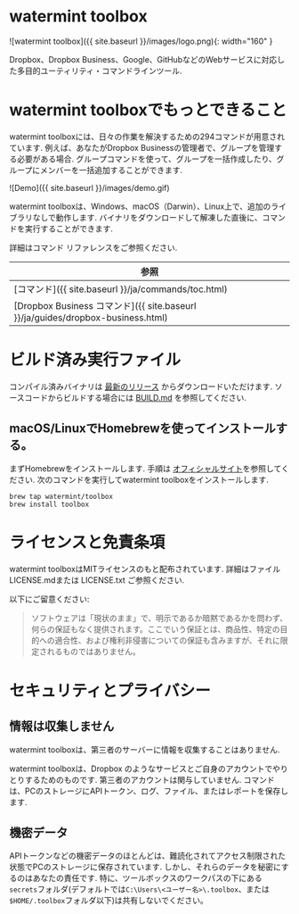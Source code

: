# watermint toolbox

![watermint toolbox]({{ site.baseurl }}/images/logo.png){: width="160" }

Dropbox、Dropbox Business、Google、GitHubなどのWebサービスに対応した多目的ユーティリティ・コマンドラインツール.

# watermint toolboxでもっとできること

watermint toolboxには、日々の作業を解決するための294コマンドが用意されています. 例えば、あなたがDropbox Businessの管理者で、グループを管理する必要がある場合. グループコマンドを使って、グループを一括作成したり、グループにメンバーを一括追加することができます.

![Demo]({{ site.baseurl }}/images/demo.gif)

watermint toolboxは、Windows、macOS（Darwin）、Linux上で、追加のライブラリなしで動作します. バイナリをダウンロードして解凍した直後に、コマンドを実行することができます.

詳細はコマンド リファレンスをご参照ください.

| 参照                                                                            |
|---------------------------------------------------------------------------------|
| [コマンド]({{ site.baseurl }}/ja/commands/toc.html)                             |
| [Dropbox Business コマンド]({{ site.baseurl }}/ja/guides/dropbox-business.html) |

# ビルド済み実行ファイル

コンパイル済みバイナリは [最新のリリース](https://github.com/watermint/toolbox/releases/latest) からダウンロードいただけます. ソースコードからビルドする場合には [BUILD.md](BUILD.md) を参照してください.

## macOS/LinuxでHomebrewを使ってインストールする。

まずHomebrewをインストールします. 手順は [オフィシャルサイト](https://brew.sh/)を参照してください. 次のコマンドを実行してwatermint toolboxをインストールします.
```
brew tap watermint/toolbox
brew install toolbox
```

# ライセンスと免責条項

watermint toolboxはMITライセンスのもと配布されています.
詳細はファイル LICENSE.mdまたは LICENSE.txt ご参照ください.

以下にご留意ください:
> ソフトウェアは「現状のまま」で、明示であるか暗黙であるかを問わず、何らの保証もなく提供されます。ここでいう保証とは、商品性、特定の目的への適合性、および権利非侵害についての保証も含みますが、それに限定されるものではありません。

# セキュリティとプライバシー

## 情報は収集しません 

watermint toolboxは、第三者のサーバーに情報を収集することはありません. 

watermint toolboxは、Dropbox のようなサービスとご自身のアカウントでやりとりするためのものです. 第三者のアカウントは関与していません. コマンドは、PCのストレージにAPIトークン、ログ、ファイル、またはレポートを保存します.

## 機密データ

APIトークンなどの機密データのほとんどは、難読化されてアクセス制限された状態でPCのストレージに保存されています. しかし、それらのデータを秘密にするのはあなたの責任です.
特に、ツールボックスのワークパスの下にある`secrets`フォルダ(デフォルトでは`C:\Users\<ユーザー名>\.toolbox`、または`$HOME/.toolbox`フォルダ以下)は共有しないでください。

